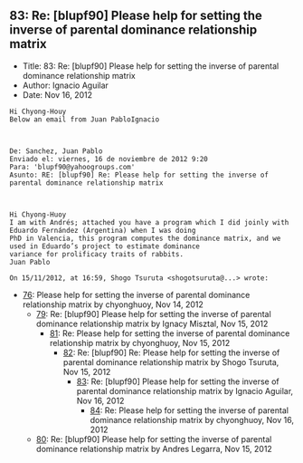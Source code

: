 ## 83: Re: [blupf90] Please help for setting the inverse of parental dominance relationship matrix

- Title: 83: Re: [blupf90] Please help for setting the inverse of parental dominance relationship matrix
- Author: Ignacio Aguilar
- Date: Nov 16, 2012

```
Hi Chyong-Houy
Below an email from Juan PabloIgnacio 


 
De: Sanchez, Juan Pablo 
Enviado el: viernes, 16 de noviembre de 2012 9:20
Para: 'blupf90@yahoogroups.com'
Asunto: RE: [blupf90] Re: Please help for setting the inverse of parental dominance relationship matrix


  
Hi Chyong-Huoy
I am with Andrés; attached you have a program which I did joinly with Eduardo Fernández (Argentina) when I was doing
PhD in Valencia, this program computes the dominance matrix, and we used in Eduardo’s project to estimate dominance
variance for prolificacy traits of rabbits.
Juan Pablo
 
On 15/11/2012, at 16:59, Shogo Tsuruta <shogotsuruta@...> wrote:
```

- [76](0076.md): Please help for setting the inverse of parental dominance relationship matrix by chyonghuoy, Nov 14, 2012
    - [79](0079.md): Re: [blupf90] Please help for setting the inverse of parental dominance relationship matrix by Ignacy Misztal, Nov 15, 2012
        - [81](0081.md): Re: Please help for setting the inverse of parental dominance relationship matrix by chyonghuoy, Nov 15, 2012
            - [82](0082.md): Re: [blupf90] Re: Please help for setting the inverse of parental dominance relationship matrix by Shogo Tsuruta, Nov 15, 2012
                - [83](0083.md): Re: [blupf90] Please help for setting the inverse of parental dominance relationship matrix by Ignacio Aguilar, Nov 16, 2012
                    - [84](0084.md): Re: Please help for setting the inverse of parental dominance relationship matrix by chyonghuoy, Nov 16, 2012
    - [80](0080.md): Re: [blupf90] Please help for setting the inverse of parental dominance relationship matrix by Andres Legarra, Nov 15, 2012
